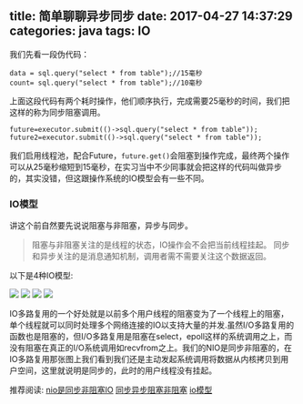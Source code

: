 title: 简单聊聊异步同步
date: 2017-04-27 14:37:29
categories: java
tags: IO
---
我们先看一段伪代码：

```
data = sql.query("select * from table");//15毫秒
count= sql.query("select * from table");//10毫秒
```
<!--more-->上面这段代码有两个耗时操作，他们顺序执行，完成需要25毫秒的时间，我们把这样的称为同步阻塞调用。
```
future=executor.submit(()->sql.query("select * from table"));
future2=executor.submit(()->sql.query("select * from table"));
```
我们启用线程池，配合Future，`future.get()`会阻塞到操作完成，最终两个操作可以从25毫秒缩短到15毫秒，在实习当中不少同事就会把这样的代码叫做异步的，其实没错，但这跟操作系统的IO模型会有一些不同。
### IO模型
讲这个前自然要先说说阻塞与非阻塞，异步与同步。

> 阻塞与非阻塞关注的是线程的状态，IO操作会不会把当前线程挂起。
> 同步和异步关注的是消息通知机制，调用者需不需要关注这个数据返回。

以下是4种IO模型:

![](http://oepm97cib.bkt.clouddn.com/io1.gif)
![](http://oepm97cib.bkt.clouddn.com/io2.gif)
![](http://oepm97cib.bkt.clouddn.com/io3.gif)
![](http://oepm97cib.bkt.clouddn.com/io4.gif)

IO多路复用的一个好处就是以前多个用户线程的阻塞变为了一个线程上的阻塞，单个线程就可以同时处理多个网络连接的IO以支持大量的并发.虽然I/O多路复用的函数也是阻塞的，但I/O多路复用是阻塞在select，epoll这样的系统调用之上，而没有阻塞在真正的I/O系统调用如recvfrom之上。我们的NIO是同步非阻塞的，在IO多路复用那张图上我们看到我们还是主动发起系统调用将数据从内核拷贝到用户空间，这里就说明是同步的，此时的用户线程没有挂起。

推荐阅读:
[nio是同步非阻塞IO](https://www.zhihu.com/question/27991975)
[同步异步阻塞非阻塞](https://www.zhihu.com/question/19732473)
[io模型](http://blog.csdn.net/historyasamirror/article/details/5778378)
